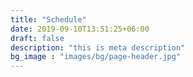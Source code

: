 ```yaml
---
title: "Schedule"
date: 2019-09-10T13:51:25+06:00
draft: false
description: "this is meta description"
bg_image : "images/bg/page-header.jpg"
---
```

